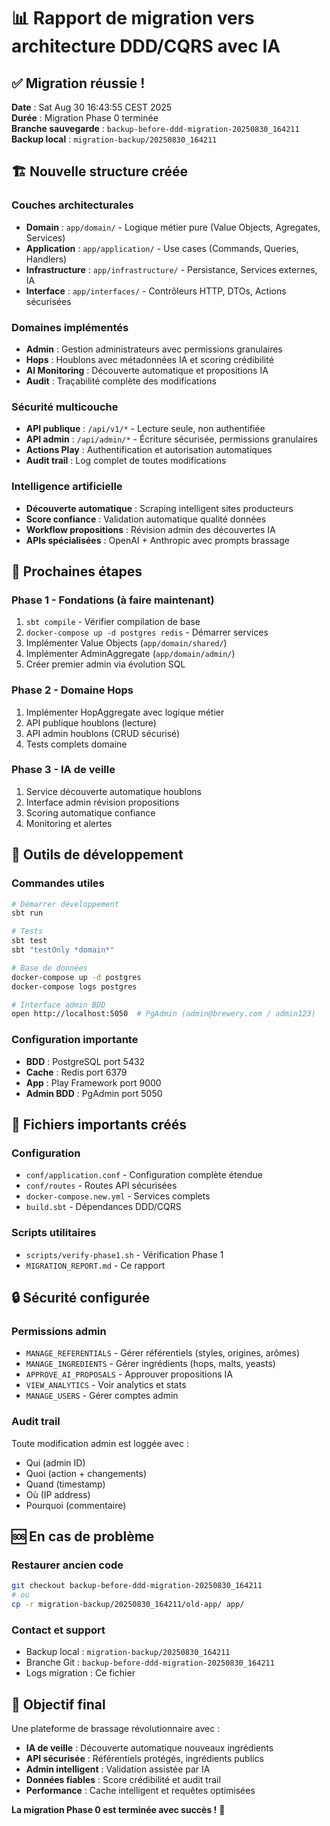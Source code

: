 # 📊 Rapport de migration vers architecture DDD/CQRS avec IA

## ✅ Migration réussie !

**Date** : Sat Aug 30 16:43:55 CEST 2025  
**Durée** : Migration Phase 0 terminée  
**Branche sauvegarde** : `backup-before-ddd-migration-20250830_164211`  
**Backup local** : `migration-backup/20250830_164211`

## 🏗️ Nouvelle structure créée

### Couches architecturales
- **Domain** : `app/domain/` - Logique métier pure (Value Objects, Agregates, Services)  
- **Application** : `app/application/` - Use cases (Commands, Queries, Handlers)
- **Infrastructure** : `app/infrastructure/` - Persistance, Services externes, IA
- **Interface** : `app/interfaces/` - Contrôleurs HTTP, DTOs, Actions sécurisées

### Domaines implémentés
- **Admin** : Gestion administrateurs avec permissions granulaires
- **Hops** : Houblons avec métadonnées IA et scoring crédibilité  
- **AI Monitoring** : Découverte automatique et propositions IA
- **Audit** : Traçabilité complète des modifications

### Sécurité multicouche
- **API publique** : `/api/v1/*` - Lecture seule, non authentifiée
- **API admin** : `/api/admin/*` - Écriture sécurisée, permissions granulaires
- **Actions Play** : Authentification et autorisation automatiques
- **Audit trail** : Log complet de toutes modifications

### Intelligence artificielle
- **Découverte automatique** : Scraping intelligent sites producteurs
- **Score confiance** : Validation automatique qualité données
- **Workflow propositions** : Révision admin des découvertes IA
- **APIs spécialisées** : OpenAI + Anthropic avec prompts brassage

## 🚀 Prochaines étapes

### Phase 1 - Fondations (à faire maintenant)
1. `sbt compile` - Vérifier compilation de base
2. `docker-compose up -d postgres redis` - Démarrer services
3. Implémenter Value Objects (`app/domain/shared/`)
4. Implémenter AdminAggregate (`app/domain/admin/`)
5. Créer premier admin via évolution SQL

### Phase 2 - Domaine Hops  
1. Implémenter HopAggregate avec logique métier
2. API publique houblons (lecture)
3. API admin houblons (CRUD sécurisé)
4. Tests complets domaine

### Phase 3 - IA de veille
1. Service découverte automatique houblons
2. Interface admin révision propositions
3. Scoring automatique confiance
4. Monitoring et alertes

## 🔧 Outils de développement

### Commandes utiles
```bash
# Démarrer développement
sbt run

# Tests
sbt test
sbt "testOnly *domain*"

# Base de données  
docker-compose up -d postgres
docker-compose logs postgres

# Interface admin BDD
open http://localhost:5050  # PgAdmin (admin@brewery.com / admin123)
```

### Configuration importante
- **BDD** : PostgreSQL port 5432
- **Cache** : Redis port 6379  
- **App** : Play Framework port 9000
- **Admin BDD** : PgAdmin port 5050

## 📁 Fichiers importants créés

### Configuration
- `conf/application.conf` - Configuration complète étendue
- `conf/routes` - Routes API sécurisées
- `docker-compose.new.yml` - Services complets
- `build.sbt` - Dépendances DDD/CQRS

### Scripts utilitaires
- `scripts/verify-phase1.sh` - Vérification Phase 1
- `MIGRATION_REPORT.md` - Ce rapport

## 🔒 Sécurité configurée

### Permissions admin
- `MANAGE_REFERENTIALS` - Gérer référentiels (styles, origines, arômes)
- `MANAGE_INGREDIENTS` - Gérer ingrédients (hops, malts, yeasts) 
- `APPROVE_AI_PROPOSALS` - Approuver propositions IA
- `VIEW_ANALYTICS` - Voir analytics et stats
- `MANAGE_USERS` - Gérer comptes admin

### Audit trail
Toute modification admin est loggée avec :
- Qui (admin ID)
- Quoi (action + changements) 
- Quand (timestamp)
- Où (IP address)
- Pourquoi (commentaire)

## 🆘 En cas de problème

### Restaurer ancien code
```bash
git checkout backup-before-ddd-migration-20250830_164211
# ou
cp -r migration-backup/20250830_164211/old-app/ app/
```

### Contact et support
- Backup local : `migration-backup/20250830_164211`
- Branche Git : `backup-before-ddd-migration-20250830_164211`
- Logs migration : Ce fichier

## 🎯 Objectif final

Une plateforme de brassage révolutionnaire avec :
- **IA de veille** : Découverte automatique nouveaux ingrédients
- **API sécurisée** : Référentiels protégés, ingrédients publics
- **Admin intelligent** : Validation assistée par IA
- **Données fiables** : Score crédibilité et audit trail
- **Performance** : Cache intelligent et requêtes optimisées

**La migration Phase 0 est terminée avec succès !** 🎉
